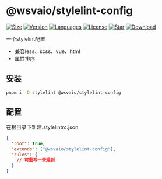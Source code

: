 # @wsvaio/stylelint-config

[![Size](https://img.shields.io/bundlephobia/minzip/@wsvaio/stylelint-config/latest)](https://www.npmjs.com/package/@wsvaio/stylelint-config) [![Version](https://img.shields.io/npm/v/@wsvaio/stylelint-config)](https://www.npmjs.com/package/@wsvaio/stylelint-config) [![Languages](https://img.shields.io/github/languages/top/wsvaio/mylint-config)](https://www.npmjs.com/package/@wsvaio/stylelint-config) [![License](https://img.shields.io/npm/l/@wsvaio/stylelint-config)](https://www.npmjs.com/package/@wsvaio/stylelint-config) [![Star](https://img.shields.io/github/stars/wsvaio/mylint-config)](https://github.com/wsvaio/mylint-config) [![Download](https://img.shields.io/npm/dm/@wsvaio/stylelint-config)](https://www.npmjs.com/package/@wsvaio/stylelint-config)

一个stylelint配置

- 兼容less、scss、vue、html
- 属性排序

## 安装

```bash
pnpm i -D stylelint @wsvaio/stylelint-config
```

## 配置

在根目录下新建.stylelintrc.json

```json
{
  "root": true,
  "extends": ["@wsvaio/stylelint-config"],
  "rules": {
    // 可重写一些规则
  }
}
```
